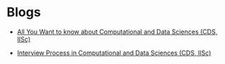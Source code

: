 # Blogs


* [All You Want to know about Computational and Data Sciences (CDS, IISc)](https://medium.com/@jainsomil18/all-you-want-to-know-about-computational-and-data-sciences-cds-iisc-b11d0019cb74)

* [Interview Process in Computational and Data Sciences (CDS, IISc)](https://medium.com/@jainsomil18/interview-process-in-computational-and-data-sciences-cds-iisc-2eb7f4bb3e2b)

